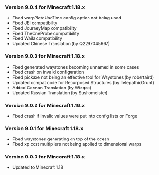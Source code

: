 ### Version 9.0.4 for Minecraft 1.18.x

- Fixed warpPlateUseTime config option not being used
- Fixed JEI compatibility
- Fixed JourneyMap compatibility
- Fixed TheOneProbe compatibility
- Fixed Waila compatibility
- Updated Chinese Translation (by Q2297045667)

### Version 9.0.3 for Minecraft 1.18.x

- Fixed generated waystones becoming unnamed  in some cases
- Fixed crash on invalid configuration
- Fixed pickaxe not being an effective tool for Waystones (by robertaird)
- Updated compat code for Repurposed Structures (by TelepathicGrunt)
- Added German Translation (by Wizqok)
- Updated Russian Translation (by Sushomeister)

### Version 9.0.2 for Minecraft 1.18.x

- Fixed crash if invalid values were put into config lists on Forge

### Version 9.0.1 for Minecraft 1.18.x

- Fixed waystones generating on top of the ocean
- Fixed xp cost multipliers not being applied to dimensional warps

### Version 9.0.0 for Minecraft 1.18.x

- Updated to Minecraft 1.18